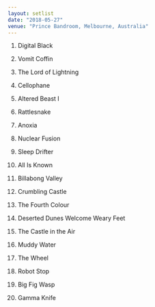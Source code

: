 ```yaml
---
layout: setlist
date: "2018-05-27"
venue: "Prince Bandroom, Melbourne, Australia"
---
```


 1. Digital Black

 2. Vomit Coffin

 3. The Lord of Lightning

 4. Cellophane

 5. Altered Beast I

 6. Rattlesnake

 7. Anoxia

 8. Nuclear Fusion

 9. Sleep Drifter

10. All Is Known

11. Billabong Valley

12. Crumbling Castle

13. The Fourth Colour

14. Deserted Dunes Welcome Weary Feet

15. The Castle in the Air

16. Muddy Water

17. The Wheel

18. Robot Stop

19. Big Fig Wasp

20. Gamma Knife


